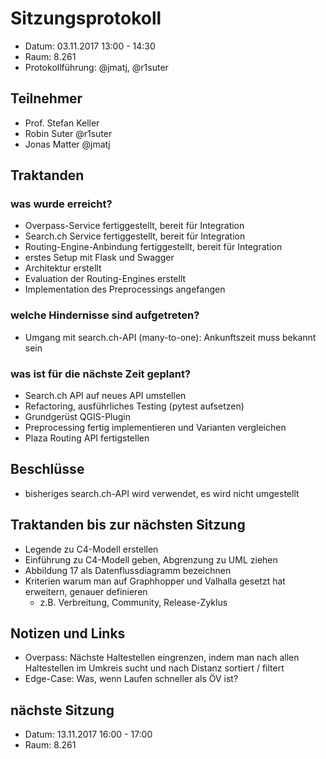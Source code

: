 # Sitzungsprotokoll

* Datum: 03.11.2017 13:00 - 14:30
* Raum: 8.261
* Protokollführung: @jmatj, @r1suter

## Teilnehmer

* Prof. Stefan Keller
* Robin Suter @r1suter
* Jonas Matter @jmatj

## Traktanden

### was wurde erreicht?

* Overpass-Service fertiggestellt, bereit für Integration
* Search.ch Service fertiggestellt, bereit für Integration
* Routing-Engine-Anbindung fertiggestellt, bereit für Integration
* erstes Setup mit Flask und Swagger
* Architektur erstellt
* Evaluation der Routing-Engines erstellt
* Implementation des Preprocessings angefangen

### welche Hindernisse sind aufgetreten?

* Umgang mit search.ch-API (many-to-one): Ankunftszeit muss bekannt sein

### was ist für die nächste Zeit geplant?

* Search.ch API auf neues API umstellen
* Refactoring, ausführliches Testing (pytest aufsetzen)
* Grundgerüst QGIS-Plugin
* Preprocessing fertig implementieren und Varianten vergleichen
* Plaza Routing API fertigstellen

## Beschlüsse

* bisheriges search.ch-API wird verwendet, es wird nicht umgestellt

## Traktanden bis zur nächsten Sitzung

* Legende zu C4-Modell erstellen
* Einführung zu C4-Modell geben, Abgrenzung zu UML ziehen
* Abbildung 17 als Datenflussdiagramm bezeichnen
* Kriterien warum man auf Graphhopper und Valhalla gesetzt hat erweitern, genauer definieren
  * z.B. Verbreitung, Community, Release-Zyklus

## Notizen und Links
- Overpass: Nächste Haltestellen eingrenzen, indem man nach allen Haltestellen im Umkreis sucht und nach Distanz sortiert / filtert
- Edge-Case: Was, wenn Laufen schneller als ÖV ist?

## nächste Sitzung

* Datum: 13.11.2017 16:00 - 17:00
* Raum: 8.261
